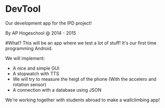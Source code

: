 # DevTool
Our development app for the IPD project!

By AP Hogeschool @ 2014 - 2015

#What?
This will be an app where we test a lot of stuff!
It's our first time programming Android.

We will implement:
-  A nice and simple GUI
-  A stopwatch with TTS
-  We will try to measure the heigt of the phone (With the accelero and rotation sensor)
-  A connection with a database using JSON

We're working together with students abroad to make a wallclimbing app!

